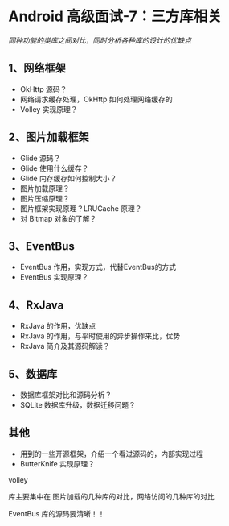 # Android 高级面试-7：三方库相关

*同种功能的类库之间对比，同时分析各种库的设计的优缺点*

## 1、网络框架

- OkHttp 源码？
- 网络请求缓存处理，OkHttp 如何处理网络缓存的
- Volley 实现原理？


## 2、图片加载框架

- Glide 源码？
- Glide 使用什么缓存？
- Glide 内存缓存如何控制大小？
- 图片加载原理？
- 图片压缩原理？
- 图片框架实现原理？LRUCache 原理？
- 对 Bitmap 对象的了解？

## 3、EventBus

- EventBus 作用，实现方式，代替EventBus的方式
- EventBus 实现原理？

## 4、RxJava

- RxJava 的作用，优缺点
- RxJava 的作用，与平时使用的异步操作来比，优势
- RxJava 简介及其源码解读？

## 5、数据库

- 数据库框架对比和源码分析？
- SQLite 数据库升级，数据迁移问题？

## 其他

- 用到的一些开源框架，介绍一个看过源码的，内部实现过程
- ButterKnife 实现原理？


volley 



库主要集中在 图片加载的几种库的对比，网络访问的几种库的对比

EventBus 库的源码要清晰！！
